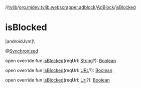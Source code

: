 //[tvlib](../../../index.md)/[org.mjdev.tvlib.webscrapper.adblock](../index.md)/[AdBlock](index.md)/[isBlocked](is-blocked.md)

# isBlocked

[androidJvm]\

@[Synchronized](https://kotlinlang.org/api/latest/jvm/stdlib/kotlin.jvm/-synchronized/index.html)

open override fun [isBlocked](is-blocked.md)(reqUrl: [String](https://kotlinlang.org/api/latest/jvm/stdlib/kotlin/-string/index.html)?): [Boolean](https://kotlinlang.org/api/latest/jvm/stdlib/kotlin/-boolean/index.html)

open override fun [isBlocked](is-blocked.md)(reqUrl: [URL](https://developer.android.com/reference/kotlin/java/net/URL.html)?): [Boolean](https://kotlinlang.org/api/latest/jvm/stdlib/kotlin/-boolean/index.html)

open override fun [isBlocked](is-blocked.md)(reqUrl: [Uri](https://developer.android.com/reference/kotlin/android/net/Uri.html)?): [Boolean](https://kotlinlang.org/api/latest/jvm/stdlib/kotlin/-boolean/index.html)

